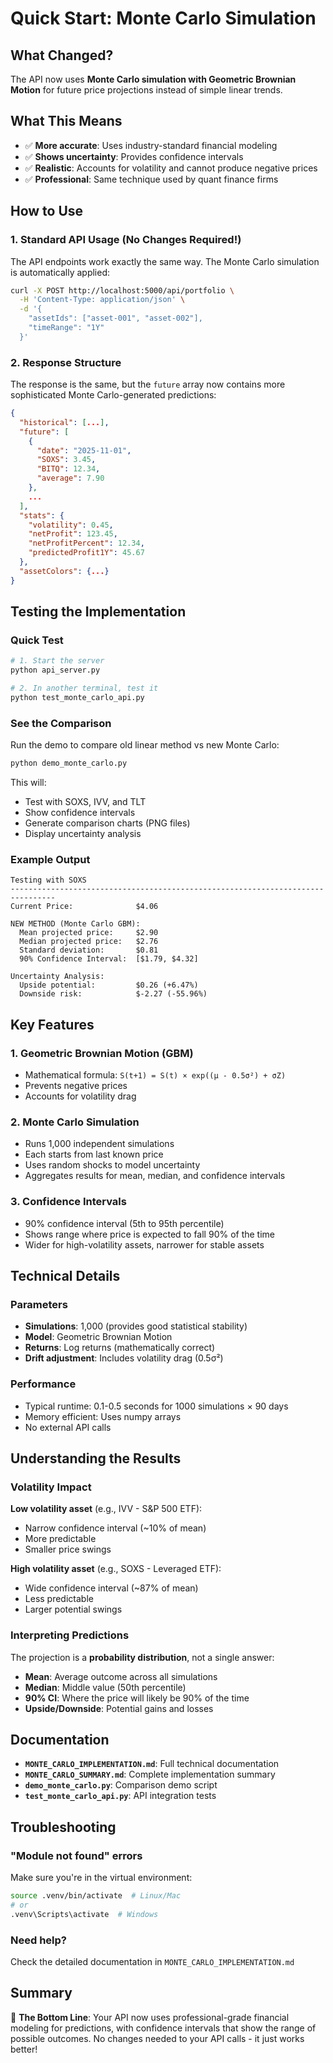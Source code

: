 # Quick Start: Monte Carlo Simulation

## What Changed?

The API now uses **Monte Carlo simulation with Geometric Brownian Motion** for future price projections instead of simple linear trends.

## What This Means

- ✅ **More accurate**: Uses industry-standard financial modeling
- ✅ **Shows uncertainty**: Provides confidence intervals
- ✅ **Realistic**: Accounts for volatility and cannot produce negative prices
- ✅ **Professional**: Same technique used by quant finance firms

## How to Use

### 1. Standard API Usage (No Changes Required!)

The API endpoints work exactly the same way. The Monte Carlo simulation is automatically applied:

```bash
curl -X POST http://localhost:5000/api/portfolio \
  -H 'Content-Type: application/json' \
  -d '{
    "assetIds": ["asset-001", "asset-002"],
    "timeRange": "1Y"
  }'
```

### 2. Response Structure

The response is the same, but the `future` array now contains more sophisticated Monte Carlo-generated predictions:

```json
{
  "historical": [...],
  "future": [
    {
      "date": "2025-11-01",
      "SOXS": 3.45,
      "BITQ": 12.34,
      "average": 7.90
    },
    ...
  ],
  "stats": {
    "volatility": 0.45,
    "netProfit": 123.45,
    "netProfitPercent": 12.34,
    "predictedProfit1Y": 45.67
  },
  "assetColors": {...}
}
```

## Testing the Implementation

### Quick Test

```bash
# 1. Start the server
python api_server.py

# 2. In another terminal, test it
python test_monte_carlo_api.py
```

### See the Comparison

Run the demo to compare old linear method vs new Monte Carlo:

```bash
python demo_monte_carlo.py
```

This will:
- Test with SOXS, IVV, and TLT
- Show confidence intervals
- Generate comparison charts (PNG files)
- Display uncertainty analysis

### Example Output

```
Testing with SOXS
--------------------------------------------------------------------------------
Current Price:              $4.06

NEW METHOD (Monte Carlo GBM):
  Mean projected price:     $2.90
  Median projected price:   $2.76
  Standard deviation:       $0.81
  90% Confidence Interval:  [$1.79, $4.32]

Uncertainty Analysis:
  Upside potential:         $0.26 (+6.47%)
  Downside risk:            $-2.27 (-55.96%)
```

## Key Features

### 1. Geometric Brownian Motion (GBM)
- Mathematical formula: `S(t+1) = S(t) × exp((μ - 0.5σ²) + σZ)`
- Prevents negative prices
- Accounts for volatility drag

### 2. Monte Carlo Simulation
- Runs 1,000 independent simulations
- Each starts from last known price
- Uses random shocks to model uncertainty
- Aggregates results for mean, median, and confidence intervals

### 3. Confidence Intervals
- 90% confidence interval (5th to 95th percentile)
- Shows range where price is expected to fall 90% of the time
- Wider for high-volatility assets, narrower for stable assets

## Technical Details

### Parameters
- **Simulations**: 1,000 (provides good statistical stability)
- **Model**: Geometric Brownian Motion
- **Returns**: Log returns (mathematically correct)
- **Drift adjustment**: Includes volatility drag (0.5σ²)

### Performance
- Typical runtime: 0.1-0.5 seconds for 1000 simulations × 90 days
- Memory efficient: Uses numpy arrays
- No external API calls

## Understanding the Results

### Volatility Impact

**Low volatility asset** (e.g., IVV - S&P 500 ETF):
- Narrow confidence interval (~10% of mean)
- More predictable
- Smaller price swings

**High volatility asset** (e.g., SOXS - Leveraged ETF):
- Wide confidence interval (~87% of mean)
- Less predictable
- Larger potential swings

### Interpreting Predictions

The projection is a **probability distribution**, not a single answer:

- **Mean**: Average outcome across all simulations
- **Median**: Middle value (50th percentile)
- **90% CI**: Where the price will likely be 90% of the time
- **Upside/Downside**: Potential gains and losses

## Documentation

- **`MONTE_CARLO_IMPLEMENTATION.md`**: Full technical documentation
- **`MONTE_CARLO_SUMMARY.md`**: Complete implementation summary
- **`demo_monte_carlo.py`**: Comparison demo script
- **`test_monte_carlo_api.py`**: API integration tests

## Troubleshooting

### "Module not found" errors
Make sure you're in the virtual environment:
```bash
source .venv/bin/activate  # Linux/Mac
# or
.venv\Scripts\activate  # Windows
```

### Need help?
Check the detailed documentation in `MONTE_CARLO_IMPLEMENTATION.md`

## Summary

🎯 **The Bottom Line**: Your API now uses professional-grade financial modeling for predictions, with confidence intervals that show the range of possible outcomes. No changes needed to your API calls - it just works better!
